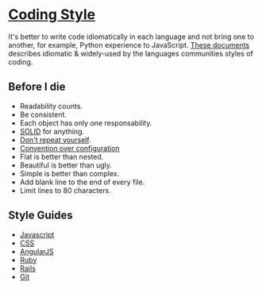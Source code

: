 # [Coding Style](/coding-style)

It's better to write code idiomatically in each language and not bring one to another, for example, Python experience to JavaScript. [These documents](/coding-style) describes idiomatic & widely-used by the languages communities styles of coding.

## Before I die

* Readability counts.
* Be consistent.
* Each object has only one responsability.
* [SOLID](http://en.wikipedia.org/wiki/SOLID_(object-oriented_design)) for anything.
* [Don't repeat yourself](http://en.wikipedia.org/wiki/Don't_repeat_yourself).
* [Convention over configuration](http://en.wikipedia.org/wiki/Convention_over_configuration)
* Flat is better than nested.
* Beautiful is better than ugly.
* Simple is better than complex.
* Add blank line to the end of every file.
* Limit lines to 80 characters.

## Style Guides

* [Javascript](javacript.md)
* [CSS](css.md)
* [AngularJS](https://github.com/mgechev/angularjs-style-guide/blob/master/README-pt-br.md)
* [Ruby](https://github.com/bbatsov/ruby-style-guide/blob/master/README.md)
* [Rails](https://github.com/bbatsov/rails-style-guide/blob/master/README.md)
* [Git](git.md)